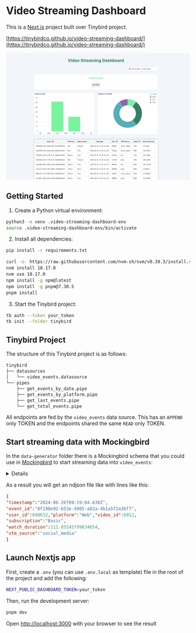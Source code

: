 # Video Streaming Dashboard

This is a [Next.js](https://nextjs.org/) project built over Tinybird project.

[https://tinybirdco.github.io/video-streaming-dashboard/](https://tinybirdco.github.io/video-streaming-dashboard/)

![Dashboard Screenshot](assets/dashboard.png)

## Getting Started

1. Create a Python virtual environment:

```bash
python3 -m venv .video-streaming-dashboard-env
source .video-streaming-dashboard-env/bin/activate
```

2. Install all dependencies:

```bash
pip install -r requirements.txt
```

```bash
curl -o- https://raw.githubusercontent.com/nvm-sh/nvm/v0.39.3/install.sh | bash
nvm install 18.17.0
nvm use 18.17.0
npm install -g npm@latest
npm install -g pnpm@7.30.5
pnpm install
```

3. Start the Tinybird project:

```bash
tb auth --token your_token
tb init --folder tinybird
```
## Tinybird Project

The structure of this Tinybird project is as follows:

```
tinybird
├── datasources
│   └── video_events.datasource
└── pipes
    ├── get_events_by_date.pipe
    ├── get_events_by_platform.pipe
    ├── get_last_events.pipe
    └── get_total_events.pipe
```

All endpoints are fed by the `video_events` data source. This has an `APPEND` only TOKEN and the endpoints shared the same `READ` only TOKEN.

## Start streaming data with Mockingbird

In the `data-generator` folder there is a Mockingbird schema that you could use in [Mockingbird](https://mockingbird.tinybird.co/) to start streaming data into `video_events`:

<details>
```json
{
    "timestamp": {
      "type": "mockingbird.timestampNow"
    },
    "event_id": {
      "type": "string.uuid"
    },
    "user_id": {
      "type": "number.int",
      "params": [
        {
          "min": 100000,
          "max": 999999
        }
      ]
    },
    "platform": {
      "type": "mockingbird.pickWeighted",
      "params": [
        {
          "values": [
            "Web",
            "Mobile",
            "SmartTV",
            "Tablet"
          ],
          "weights": [
            50,
            30,
            10,
            10
          ]
        }
      ]
    },
    "video_id": {
      "type": "number.int",
      "params": [
        {
          "min": 5000,
          "max": 10000
        }
      ]
    },
    "subscription": {
      "type": "mockingbird.pickWeighted",
      "params": [
        {
          "values": [
            "Free",
            "Basic",
            "Premium",
            "VIP"
          ],
          "weights": [
            60,
            20,
            15,
            5
          ]
        }
      ]
    },
    "watch_duration": {
      "type": "number.float",
      "params": [
        {
          "min": 1.0,
          "max": 180.0
        }
      ]
    },
    "utm_source": {
      "type": "mockingbird.pickWeighted",
      "params": [
        {
          "values": [
            "email",
            "social_media",
            "ads",
            "direct"
          ],
          "weights": [
            20,
            50,
            25,
            5
          ]
        }
      ]
    }
  }
```
</details>

As a result you will get an ndjson file like with lines like this:

```json
{
"timestamp":"2024-06-26T09:19:04.630Z",
"event_id":"0f198e92-b53e-4905-a82a-4b1a5f2a3bf7",
"user_id":600632,"platform":"Web","video_id":6012,
"subscription":"Basic",
"watch_duration":111.85545799834654,
"utm_source":"social_media"
}
``` 

## Launch Nextjs app

First, create a `.env` (you can use `.env.local` as template) file in the root of the project and add the following:

```bash
NEXT_PUBLIC_DASHBOARD_TOKEN=your_token
```

Then, run the development server:

```bash
pnpm dev
```

Open [http://localhost:3000](http://localhost:3000) with your browser to see the result
